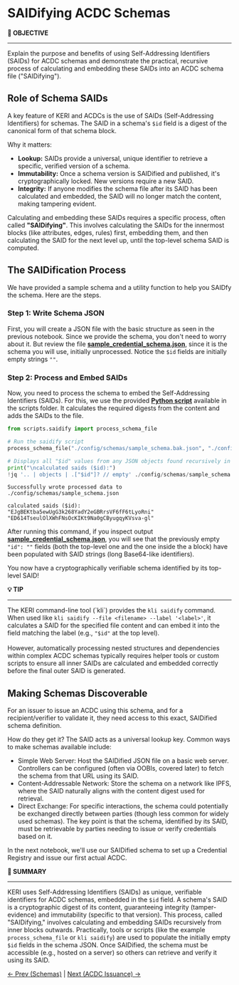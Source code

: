 # SAIDifying ACDC Schemas

<div class="alert alert-primary">
  <b>🎯 OBJECTIVE</b><hr>
    Explain the purpose and benefits of using Self-Addressing Identifiers (SAIDs) for ACDC schemas and demonstrate the practical, recursive process of calculating and embedding these SAIDs into an ACDC schema file ("SAIDifying").
</div>

## Role of Schema SAIDs

A key feature of KERI and ACDCs is the use of SAIDs (Self-Addressing Identifiers) for schemas. The SAID in a schema's `$id` field is a digest of the canonical form of that schema block.

Why it matters:
- **Lookup:** SAIDs provide a universal, unique identifier to retrieve a specific, verified version of a schema.
- **Immutability:** Once a schema version is SAIDified and published, it's cryptographically locked. New versions require a new SAID.
- **Integrity:** If anyone modifies the schema file after its SAID has been calculated and embedded, the SAID will no longer match the content, making tampering evident.
      
Calculating and embedding these SAIDs requires a specific process, often called **"SAIDifying"**. This involves calculating the SAIDs for the innermost blocks (like attributes, edges, rules) first, embedding them, and then calculating the SAID for the next level up, until the top-level schema SAID is computed.

## The SAIDification Process

We have provided a sample schema and a utility function to help you SAIDfy the schema. Here are the steps.

### Step 1: Write Schema JSON

First, you will create a JSON file with the basic structure as seen in the previous notebook. Since we provide the schema, you don't need to worry about it. But review the file **[sample_credential_schema.json](config/schemas/sample_schema.bak.json)**, since it is the schema you will use, initially unprocessed. Notice the `$id` fields are initially empty strings `""`.  

### Step 2: Process and Embed SAIDs

Now, you need to process the schema to embed the Self-Addressing Identifiers (SAIDs). For this, we use the provided **[Python script](scripts/saidify.py)** available in the scripts folder. It calculates the required digests from the content and adds the SAIDs to the file. 


```python
from scripts.saidify import process_schema_file

# Run the saidify script
process_schema_file("./config/schemas/sample_schema.bak.json", "./config/schemas/sample_schema.json", True)

# Displays all "$id" values from any JSON objects found recursively in the schema file
print("\ncalculated saids ($id):")
!jq '.. | objects | .["$id"]? // empty' ./config/schemas/sample_schema.json

```

    Successfully wrote processed data to ./config/schemas/sample_schema.json
    
    calculated saids ($id):
    "EJgBEKtba5ewUgG3k268YadY2eGBRrsVF6fF6tLyoRni"
    "ED614TseulOlXWhFNsOcKIKt9Na0gCByugqyKVsva-gl"


After running this command, if you inspect output **[sample_credential_schema.json](config/schemas/sample_schema.json)**, you will see that the previously empty `"id": ""` fields (both the top-level one and the one inside the a block) have been populated with SAID strings (long Base64-like identifiers).

You now have a cryptographically verifiable schema identified by its top-level SAID!

<div class="alert alert-info">
  <b>💡 TIP</b><hr>
    The KERI command-line tool (`kli`) provides the <code>kli saidify</code> command. When used like <code>kli saidify --file &lt;filename&gt; --label '&lt;label&gt;'</code>, it calculates a SAID for the specified file content and can embed it into the field matching the label (e.g., <code>"$id"</code> at the top level).
    <br><br>
    However, automatically processing nested structures and dependencies within complex ACDC schemas typically requires helper tools or custom scripts to ensure all inner SAIDs are calculated and embedded correctly before the final outer SAID is generated.
</div>

## Making Schemas Discoverable
For an issuer to issue an ACDC using this schema, and for a recipient/verifier to validate it, they need access to this exact, SAIDified schema definition.

How do they get it? The SAID acts as a universal lookup key. Common ways to make schemas available include:

- Simple Web Server: Host the SAIDified JSON file on a basic web server. Controllers can be configured (often via OOBIs, covered later) to fetch the schema from that URL using its SAID.   
- Content-Addressable Network: Store the schema on a network like IPFS, where the SAID naturally aligns with the content digest used for retrieval.
- Direct Exchange: For specific interactions, the schema could potentially be exchanged directly between parties (though less common for widely used schemas).
The key point is that the schema, identified by its SAID, must be retrievable by parties needing to issue or verify credentials based on it.

In the next notebook, we'll use our SAIDified schema to set up a Credential Registry and issue our first actual ACDC.

<div class="alert alert-primary">
  <b>📝 SUMMARY</b><hr>
    KERI uses Self-Addressing Identifiers (SAIDs) as unique, verifiable identifiers for ACDC schemas, embedded in the <code>&#36;id</code> field. A schema's SAID is a cryptographic digest of its content, guaranteeing integrity (tamper-evidence) and immutability (specific to that version). This process, called "SAIDifying," involves calculating and embedding SAIDs recursively from inner blocks outwards. Practically, tools or scripts (like the example <code>process_schema_file</code> or <code>kli saidify</code>) are used to populate the initially empty <code>&#36;id</code> fields in the schema JSON. Once SAIDified, the schema must be accessible (e.g., hosted on a server) so others can retrieve and verify it using its SAID.
</div>

[<- Prev (Schemas)](101_55_Schemas.ipynb) | [Next (ACDC Issuance) ->](101_65_ACDC_Issuance.ipynb)
